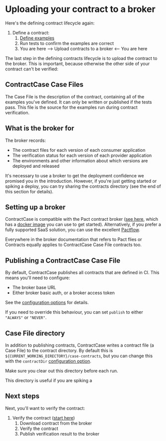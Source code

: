 # Uploading your contract to a broker

Here's the defining contract lifecycle again:

1. Define a contract:
   1. [Define examples](./defining-example)
   1. Run tests to confirm the examples are correct
   1. You are here --> Upload contracts to a broker <-- You are here

The last step in the defining contracts lifecycle is to upload the contract to the broker. This is important, because otherwise the other side of your contract can't be verified:

## ContractCase Case Files

The Case File is the description of the contract, containing all of the examples
you've defined. It can only be written or published if the tests pass. This file is the source for the examples run during contract verification.

## What is the broker for

The broker records:

- The contract files for each version of each consumer application
- The verification status for each version of each provider application
- The environments and other information about which versions are deployed and released

It's necessary to use a broker to get the deployment confidence we promised you in the introduction. However, if you're just getting started or spiking a deploy, you can try sharing the contracts directory (see the end of this section for details).

## Setting up a broker

ContractCase is compatible with the Pact contract broker ([see here](https://docs.pact.io/pact_broker), which has a [docker image](https://hub.docker.com/r/pactfoundation/pact-broker) you can use to get started). Alternatively, if you prefer a fully supported SaaS solution, you can use the excellent [Pactflow](https://pactflow.io/).

Everywhere in the broker documentation that refers to Pact flies or Contracts equally applies to ContractCase Case File contracts too.

## Publishing a ContractCase Case File

By default, ContractCase publishes all contracts that are defined in CI. This means you'll need to configure:

- The broker base URL
- Either broker basic auth, or a broker access token

See the [configuration options](../reference/configuring) for details.

If you need to override this behaviour, you can set `publish` to either `"ALWAYS"` or `"NEVER"`.

## Case File directory

In addition to publishing contracts, ContractCase writes a contract file (a Case File) to the
contract directory. By default this is
`${CURRENT_WORKING_DIRECTORY}/case-contracts`, but you can change this with the
`contractDir` [configuration option](../reference/configuring).

Make sure you clear out this directory before each run.

This directory is useful if you are spiking a

## Next steps

Next, you'll want to verify the contract:

1. Verify the contract ([start here](../verifying-contracts))
   1. Download contract from the broker
   1. Verify the contract
   1. Publish verification result to the broker
